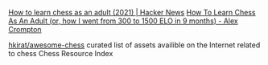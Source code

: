 
[How to learn chess as an adult (2021) | Hacker News](https://news.ycombinator.com/item?id=38671876)
[How To Learn Chess As An Adult (or, how I went from 300 to 1500 ELO in 9 months) - Alex Crompton](https://www.alexcrompton.com/blog/how-to-learn-chess)

[hkirat/awesome-chess](https://github.com/hkirat/awesome-chess)
curated list of assets availible on the Internet related to chess
Chess Resource Index
